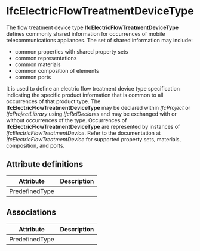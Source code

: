 IfcElectricFlowTreatmentDeviceType
==================================
The flow treatment device type **IfcElectricFlowTreatmentDeviceType** defines
commonly shared information for occurrences of mobile telecommunications
appliances. The set of shared information may include:  
  
* common properties with shared property sets  
* common representations  
* common materials  
* common composition of elements  
* common ports  
  
It is used to define an electric flow treatment device type specification
indicating the specific product information that is common to all occurrences
of that product type. The **IfcElectricFlowTreatmentDeviceType** may be
declared within _IfcProject_ or _IfcProjectLibrary_ using _IfcRelDeclares_ and
may be exchanged with or without occurrences of the type. Occurrences of
**IfcElectricFlowTreatmentDeviceType** are represented by instances of
_IfcElectricFlowTreatmentDevice_. Refer to the documentation at
_IfcElectricFlowTreatmentDevice_ for supported property sets, materials,
composition, and ports.  
  


Attribute definitions
---------------------
| Attribute      | Description   |
|----------------|---------------|
| PredefinedType |               |

Associations
------------
| Attribute      | Description   |
|----------------|---------------|
| PredefinedType |               |

